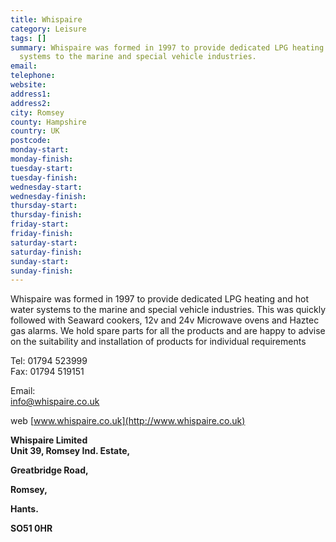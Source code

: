 ```yaml
---
title: Whispaire
category: Leisure
tags: []
summary: Whispaire was formed in 1997 to provide dedicated LPG heating and hot water
  systems to the marine and special vehicle industries.
email: 
telephone: 
website: 
address1: 
address2: 
city: Romsey
county: Hampshire
country: UK
postcode: 
monday-start: 
monday-finish: 
tuesday-start: 
tuesday-finish: 
wednesday-start: 
wednesday-finish: 
thursday-start: 
thursday-finish: 
friday-start: 
friday-finish: 
saturday-start: 
saturday-finish: 
sunday-start: 
sunday-finish: 
---
```

Whispaire was formed in 1997 to provide dedicated LPG heating and hot water systems to the marine and special vehicle industries. This was quickly followed with Seaward cookers, 12v and 24v Microwave ovens and Haztec gas alarms. We hold spare parts for all the products and are happy to advise on the suitability and installation of products for individual requirements

Tel: 01794 523999  
 Fax: 01794 519151

Email:  
 [info@whispaire.co.uk](mailto:info@whispaire.co.uk)

web [www.whispaire.co.uk](http://www.whispaire.co.uk)

**Whispaire Limited**  
**Unit 39, Romsey Ind. Estate,**

**Greatbridge Road,**

**Romsey,**

**Hants.**

**SO51 0HR**

